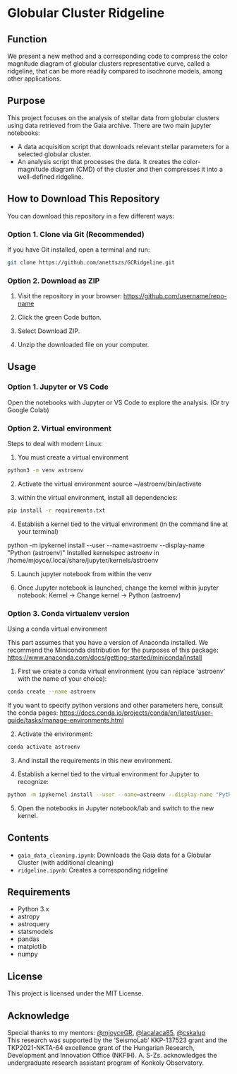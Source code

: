 # Globular Cluster Ridgeline

## Function
We present a new method and a corresponding code to compress the color magnitude diagram of globular clusters representative curve, called a ridgeline, that can be more readily compared to isochrone models, among other applications.

## Purpose

This project focuses on the analysis of stellar data from globular clusters using data retrieved from the Gaia archive. There are two main jupyter notebooks:
- A data acquisition script that downloads relevant stellar parameters for a selected globular cluster.
- An analysis script that processes the data. It creates the color-magnitude diagram (CMD) of the cluster and then compresses it into a well-defined ridgeline.

## How to Download This Repository

You can download this repository in a few different ways:

### Option 1. Clone via Git (Recommended)

If you have Git installed, open a terminal and run:

```bash
git clone https://github.com/anettszs/GCRidgeline.git
```

### Option 2. Download as ZIP

1. Visit the repository in your browser: https://github.com/username/repo-name

2. Click the green Code button.

3. Select Download ZIP.

4. Unzip the downloaded file on your computer.


## Usage

### Option 1. Jupyter or VS Code 

Open the notebooks with Jupyter or VS Code to explore the analysis. (Or try Google Colab)

### Option 2. Virtual environment

Steps to deal with modern Linux:

1. You must create a virtual environment

```bash
python3 -m venv astroenv
```

2. Activate the virtual environment
source ~/astroenv/bin/activate

3. within the virtual environment, install all dependencies:

```bash
pip install -r requirements.txt
```

4. Establish a kernel tied to the virtual environment (in the command line at your terminal)

python -m ipykernel install --user --name=astroenv --display-name "Python (astroenv)"
Installed kernelspec astroenv in /home/mjoyce/.local/share/jupyter/kernels/astroenv

5. Launch jupyter notebook from within the venv

6. Once Jupyter notebook is launched, change the kernel within jupyter notebook:
Kernel → Change kernel → Python (astroenv)

### Option 3. Conda virtualenv version

Using a conda virtual environment

This part assumes that you have a version of Anaconda installed. We recommend the Miniconda distribution for the purposes of this package: https://www.anaconda.com/docs/getting-started/miniconda/install 

1. First we create a conda virtual environment (you can replace 'astroenv' with the name of your choice):

```bash
conda create --name astroenv
```

If you want to specify python versions and other parameters here, consult the conda pages: https://docs.conda.io/projects/conda/en/latest/user-guide/tasks/manage-environments.html

2. Activate the environment: 

```bash
conda activate astroenv
```

3. And install the requirements in this new environment. 

4. Establish a kernel tied to the virtual environment for Jupyter to recognize: 

```bash
python -m ipykernel install --user --name=astroenv --display-name "Python (astroenv)"
```

5. Open the notebooks in Jupyter notebook/lab and switch to the new kernel.


## Contents

- `gaia_data_cleaning.ipynb`: Downloads the Gaia data for a Globular Cluster (with additional cleaning)
- `ridgeline.ipynb`: Creates a corresponding ridgeline 

## Requirements

- Python 3.x
- astropy
- astroquery
- statsmodels
- pandas
- matplotlib
- numpy

## License

This project is licensed under the MIT License.

## Acknowledge

Special thanks to my mentors: [@mjoyceGR](https://github.com/mjoyceGR), [@lacalaca85](https://github.com/lacalaca85), [@cskalup](https://github.com/cskalup)   
This research was supported by the ‘SeismoLab’ KKP-137523 grant and the TKP2021-NKTA-64 excellence grant
of the Hungarian Research, Development and Innovation Office (NKFIH). A. S-Zs. acknowledges the undergraduate
research assistant program of Konkoly Observatory.